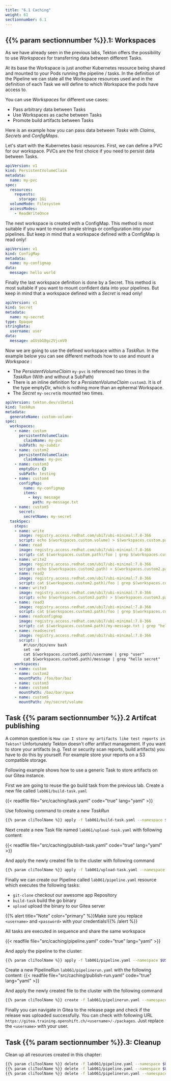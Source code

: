 ```yaml
---
title: "6.1 Caching"
weight: 61
sectionnumber: 6.1
---
```



## {{% param sectionnumber %}}.1: Workspaces

As we have already seen in the previous labs, Tekton offers the possibility to use *Workspaces* for transferring data between different Tasks.

At its base the Workspace is just another Kubernetes resource being shared and mounted to your Pods running the pipeline / tasks. In the definition of the Pipeline we can state all the Workspace resources used and in the definition of each Task we will define to which Workspace the pods have access to.

You can use *Workspaces* for different use cases:

* Pass arbitrary data between Tasks
* Use Workspaces as cache between Tasks
* Promote build artifacts between Tasks

Here is an example how you can pass data between *Tasks* with *Claims*, *Secrets* and *ConfigMaps*.

Let's start with the Kubernetes basic resources.
First, we can define a PVC for our workspace. PVCs are the first choice if you need to persist data between Tasks.

```yaml
apiVersion: v1
kind: PersistentVolumeClaim
metadata:
  name: my-pvc
spec:
  resources:
    requests:
      storage: 1Gi
  volumeMode: Filesystem
  accessModes:
    - ReadWriteOnce
```

The next workspace is created with a ConfigMap. This method is most suitable if you want to mount simple strings or configuration into your pipelines. But keep in mind that a workspace defined with a ConfigMap is read only!

```yaml
apiVersion: v1
kind: ConfigMap
metadata:
  name: my-configmap
data:
  message: hello world
```

Finally the last workspace definition is done by a Secret. This method is most suitable if you want to mount confident data into your pipelines. But keep in mind that a workspace defined with a *Secret* is read only!

```yaml
apiVersion: v1
kind: Secret
metadata:
  name: my-secret
type: Opaque
stringData:
  username: user
data:
  message: aGVsbG8gc2VjcmV0
```

Now we are going to use the defined workspace within a *TaskRun*.
In the example below you can see different methods how to use and mount a *Workspace* :

* The *PersistentVolumeClaim* `my-pvc` is referenced two times in the *TaskRun* (With and without a SubPath)
* There is an inline definition for a *PersistenVolumeClaim* `custom3`. It is of the type emptyDir, which is nothing more than an ephermal Workspace.
* The *Secret* `my-secret`is mounted two times.

```yaml
apiVersion: tekton.dev/v1beta1
kind: TaskRun
metadata:
  generateName: custom-volume-
spec:
  workspaces:
    - name: custom
      persistentVolumeClaim:
        claimName: my-pvc
      subPath: my-subdir
    - name: custom2
      persistentVolumeClaim:
        claimName: my-pvc
    - name: custom3
      emptyDir: {}
      subPath: testing
    - name: custom4
      configMap:
        name: my-configmap
        items:
          - key: message
            path: my-message.txt
    - name: custom5
      secret:
        secretName: my-secret
  taskSpec:
    steps:
    - name: write
      image: registry.access.redhat.com/ubi7/ubi-minimal:7.8-366
      script: echo $(workspaces.custom.volume) > $(workspaces.custom.path)/foo
    - name: read
      image: registry.access.redhat.com/ubi7/ubi-minimal:7.8-366
      script: cat $(workspaces.custom.path)/foo | grep $(workspaces.custom.volume)
    - name: write2
      image: registry.access.redhat.com/ubi7/ubi-minimal:7.8-366
      script: echo $(workspaces.custom2.path) > $(workspaces.custom2.path)/foo
    - name: read2
      image: registry.access.redhat.com/ubi7/ubi-minimal:7.8-366
      script: cat $(workspaces.custom2.path)/foo | grep $(workspaces.custom2.path)
    - name: write3
      image: registry.access.redhat.com/ubi7/ubi-minimal:7.8-366
      script: echo $(workspaces.custom3.path) > $(workspaces.custom3.path)/foo
    - name: read3
      image: registry.access.redhat.com/ubi7/ubi-minimal:7.8-366
      script: cat $(workspaces.custom3.path)/foo | grep $(workspaces.custom3.path)
    - name: readconfigmap
      image: registry.access.redhat.com/ubi7/ubi-minimal:7.8-366
      script: cat $(workspaces.custom4.path)/my-message.txt | grep "hello world"
    - name: readsecret
      image: registry.access.redhat.com/ubi7/ubi-minimal:7.8-366
      script: |
        #!/usr/bin/env bash
        set -xe
        cat $(workspaces.custom5.path)/username | grep "user"
        cat $(workspaces.custom5.path)/message | grep "hello secret"
    workspaces:
    - name: custom
    - name: custom2
      mountPath: /foo/bar/baz
    - name: custom3
    - name: custom4
      mountPath: /baz/bar/quux
    - name: custom5
      mountPath: /my/secret/volume
```


## Task {{% param sectionnumber %}}.2 Artifcat publishing

A common question is `How can I store my artifacts like test reports in Tekton?`
Unfortunately Tekton doesn't offer artifact management. If you want to store your artifacts (e.g. Test or security scan reports, build artifacts) you have to do this by yourself. For example store your reports on a S3 compatible storage.

Following example shows how to use a generic Task to store artifacts on our Gitea instance.

First we are going to reuse the go build task from the previous lab. Create a new file called `lab061/build-task.yaml`

{{< readfile file="src/caching/task.yaml"  code="true" lang="yaml"  >}}

Use following command to create a new *TaskRun*

```bash
{{% param cliToolName %}} apply -f lab061/build-task.yaml --namespace $USER
```

Next create a new Task file named `lab061/upload-task.yaml` with following content:

{{< readfile file="src/caching/publish-task.yaml"  code="true" lang="yaml"  >}}

And apply the newly created file to the cluster with following command

```bash
{{% param cliToolName %}} apply -f lab061/upload-task.yaml --namespace $USER
```

Finally we can create our Pipeline called `lab061/pipeline.yaml` resource which executes the following tasks:

* `git-clone` checkout our awesome app Repository
* `build-task` build the go binary
* `upload` upload the binary to our Gitea server

{{% alert title="Note" color="primary" %}}Make sure you replace `<username>` and `<password>` with your credentials!{{% /alert %}}

All tasks are executed in sequence and share the same workspace

{{< readfile file="src/caching/pipeline.yaml"  code="true" lang="yaml"  >}}

And apply the pipeline to the cluster:

```bash
{{% param cliToolName %}} apply -f lab061/pipeline.yaml --namespace $USER
```

Create a new PipelineRun `lab061/pipelinerun.yaml` with the following content:
{{< readfile file="src/caching/publish-run.yaml"  code="true" lang="yaml"  >}}

And apply the newly created file to the cluster with the following command

```bash
{{% param cliToolName %}} create -f lab061/pipelinerun.yaml --namespace $USER
```

Finally you can navigate in Gitea to the release page and check if the release was uploaded successfully.
You can check with following URL `https://gitea.training.openshift.ch/<username>/-/packages`. Just replace the `<username>` with your user.


## Task {{% param sectionnumber %}}.3: Cleanup

Clean up all resources created in this chapter:

```bash
{{% param cliToolName %}} delete -f lab061/pipeline.yaml --namespace $USER
{{% param cliToolName %}} delete -f lab061/pipeline.yaml --namespace $USER
{{% param cliToolName %}} delete -f lab061/pipelinerun.yaml --namespace $USER
```

